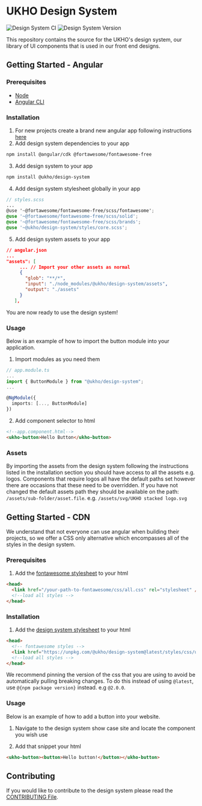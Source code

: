 # UKHO Design System

![Design System CI](https://github.com/UKHO/design-system/workflows/Design%20System%20CI/badge.svg?branch=main) ![Design System Version](https://img.shields.io/npm/v/@ukho/design-system?label=%40ukho%2Fdesign-system)

This repository contains the source for the UKHO's design system, our library of UI components that is used in our front end designs.

## Getting Started - Angular

### Prerequisites

- [Node](https://nodejs.org/en/)
- [Angular CLI](https://angular.io/cli#installing-angular-cli)

### Installation

1. For new projects create a brand new angular app following instructions [here](https://angular.io/guide/setup-local)
2. Add design system dependencies to your app

```sh
npm install @angular/cdk @fortawesome/fontawesome-free
```

3. Add design system to your app

```sh
npm install @ukho/design-system
```

4. Add design system stylesheet globally in your app

```scss
// styles.scss
...
@use '~@fortawesome/fontawesome-free/scss/fontawesome';
@use '~@fortawesome/fontawesome-free/scss/solid';
@use '~@fortawesome/fontawesome-free/scss/brands';
@use '~@ukho/design-system/styles/core.scss';
```

5. Add design system assets to your app

```json
// angular.json
...
"assets": [
     ... // Import your other assets as normal
     {
       "glob": "**/*",
       "input": "./node_modules/@ukho/design-system/assets",
       "output": "./assets"
     }
   ],
```

You are now ready to use the design system!

### Usage

Below is an example of how to import the button module into your application.

1. Import modules as you need them

```typescript
// app.module.ts
...
import { ButtonModule } from "@ukho/design-system";
...

@NgModule({
  imports: [..., ButtonModule]
})
```

2. Add component selector to html

```html
<!--app.component.html-->
<ukho-button>Hello Button</ukho-button>
```

### Assets

By importing the assets from the design system following the instructions listed in the installation section you should have access to all the assets e.g. logos. Components that require logos all have the default paths set however there are occasions that these need to be overridden. If you have not changed the default assets path they should be available on the path: `/assets/sub-folder/asset.file`. e.g. `/assets/svg/UKHO stacked logo.svg`

## Getting Started - CDN

We understand that not everyone can use angular when building their projects, so we offer a CSS only alternative which encompasses all of the styles in the design system.

### Prerequisites

1. Add the [fontawesome stylesheet](https://fontawesome.com/how-to-use/on-the-web/setup/hosting-font-awesome-yourself) to your html

```html
<head>
  <link href="/your-path-to-fontawesome/css/all.css" rel="stylesheet" />
  <!--load all styles -->
</head>
```

### Installation

1. Add the [design system stylesheet](https://unpkg.com/browse/@ukho/design-system@latest/styles/css/ukho.min.css) to your html

```html
<head>
  <!-- fontawesome styles -->
  <link href="https://unpkg.com/@ukho/design-system@latest/styles/css/ukho.min.css" rel="stylesheet" />
  <!--load all styles -->
</head>
```

We recommend pinning the version of the css that you are using to avoid be automatically pulling breaking changes. To do this instead of using `@latest`, use `@{npm package version}` instead. e.g `@2.0.0`.

### Usage

Below is an example of how to add a button into your website.

1. Navigate to the design system show case site and locate the component you wish use

2. Add that snippet your html

```html
<ukho-button><button>Hello button!</button></ukho-button>
```

## Contributing

If you would like to contribute to the design system please read the [CONTRIBUTING File](https://github.com/UKHO/design-system/blob/main/CONTRIBUTING.md).
